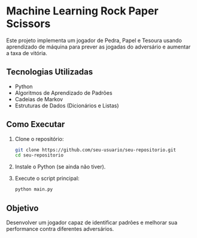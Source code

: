 # Machine Learning Rock Paper Scissors

Este projeto implementa um jogador de Pedra, Papel e Tesoura usando aprendizado de máquina para prever as jogadas do adversário e aumentar a taxa de vitória.

## Tecnologias Utilizadas
- Python  
- Algoritmos de Aprendizado de Padrões  
- Cadeias de Markov  
- Estruturas de Dados (Dicionários e Listas)  

## Como Executar

1. Clone o repositório:  
   ```sh
   git clone https://github.com/seu-usuario/seu-repositorio.git
   cd seu-repositorio
   ```

2. Instale o Python (se ainda não tiver).  

3. Execute o script principal:  
   ```sh
   python main.py
   ```

## Objetivo
Desenvolver um jogador capaz de identificar padrões e melhorar sua performance contra diferentes adversários.


